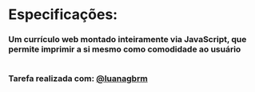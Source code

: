 # Especificações:

### Um currículo web montado inteiramente via JavaScript, que permite imprimir a si mesmo como comodidade ao usuário

#

### Tarefa realizada com: [@luanagbrm](https://github.com/luanagbrm)